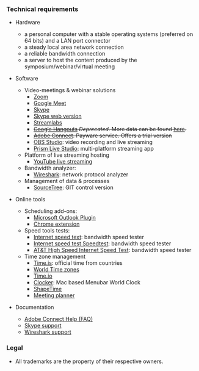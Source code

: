 ### Technical requirements

* Hardware
     - a personal computer with a stable operating systems (preferred on 64 bits) and a LAN port connector
     - a steady local area network connection
     - a reliable bandwidth connection
     - a server to host the content produced by the symposium/webinar/virtual meeting

* Software
     - Video-meetings & webinar solutions
          - [Zoom](https://www.zoom.us)
          - [Google Meet](https://meet.google.com)
          - [Skype](http://go.skype.com/windows.desktop.download)
          - [Skype web version](https://web.skype.com/)
          - [Streamlabs](https://streamlabs.com/)
          - ~~[Google Hangouts](https://hangouts.google.com/) _Deprecated_. More data can be found [here](https://www.theverge.com/2018/11/30/18120199/google-hangouts-consumers-2020-chat-app-shut-down).~~
          - ~~[Adobe Connect](https://www.adobe.com/products/adobeconnect.html). Payware service. Offers a trial version~~
          - [OBS Studio](https://obsproject.com): video recording and live streaming
          - [Prism Live Studio](https://prismlive.com/en_us/pcapp/): multi-platform streaming app
     - Platform of live streaming hosting
          - [YouTube live streaming](https://support.google.com/youtube/answer/2474026?hl=en)
     - Bandwidth analyzer:
          - [Wireshark](https://www.wireshark.org/#download): network protocol analyzer
     - Management of data & processes
          - [SourceTree](https://www.sourcetreeapp.com/): GIT control version

* Online tools
     - Scheduling add-ons:
          - [Microsoft Outlook Plugin](https://store.office.com/en-us/app.aspx?ui=en-US&rs=en-US&ad=US&assetid=WA104381712&appredirect=false)
          - [Chrome extension](https://chrome.google.com/webstore/detail/zoom-scheduler/kgjfgplpablkjnlkjmjdecgdpfankdle?hl=en&gl=US&authuser=1)
     - Speed tools tests:
          - [Internet speed text](https://fast.com/#): bandwidth speed tester
          - [Internet speed test Speedtest](http://www.speedtest.net/): bandwidth speed tester
          - [AT&T High Speed Internet Speed Test](http://speedtest.att.com/speedtest/): bandwidth speed tester
     - Time zone management
          - [Time.is](https://time.is/es/): official time from countries
          - [World Time zones](https://everytimezone.com/)
          - [Time.io](https://timee.io/)
          - [Clocker](https://apps.apple.com/us/app/clocker/id1056643111?mt=12): Mac based Menubar World Clock
          - [ShapeTime](https://app.shapetime.ai/)
          - [Meeting planner](https://drajmarsh.bitbucket.io/meeting-planner.html)
          
* Documentation
     - [Adobe Connect Help (FAQ)](https://helpx.adobe.com/adobe-connect/adobe-connect-mobile-help.html)
     - [Skype support](https://support.skype.com/en/skype/all/)
     - [Wireshark support](https://www.wireshark.org/docs/wsug_html_chunked/)
     
### Legal

* All trademarks are the property of their respective owners.
